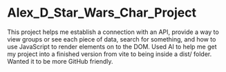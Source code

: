 # Alex_D_Star_Wars_Char_Project
This project helps me establish a connection with an API, provide a way to view groups or see each piece of data, search for something, and how to use JavaScript to render elements on to the DOM.
Used AI to help me get my project into a finished version from vite to being inside a dist/ folder. Wanted it to be more GitHub friendly. 
